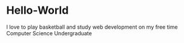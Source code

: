 # Hello-World
I love to play basketball and study web development on my free time
Computer Science Undergraduate
